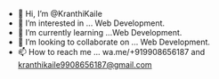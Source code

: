 - 👋 Hi, I’m @KranthiKaile
- 👀 I’m interested in ... Web Development.
- 🌱 I’m currently learning ...Web Development.
- 💞️ I’m looking to collaborate on ... Web Development.
- 📫 How to reach me ... wa.me/+919908656187 and kranthikaile9908656187@gmail.com

<!---
KranthiKaile/KranthiKaile is a ✨ special ✨ repository because its `README.md` (this file) appears on your GitHub profile.
You can click the Preview link to take a look at your changes.
--->
